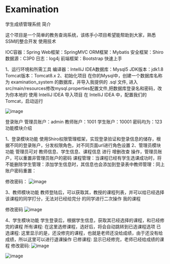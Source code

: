 # Examination
学生成绩管理系统
简介
 
这个项目是一个简单的教务查询系统，该练手小项目希望能帮助到大家，熟悉SSM的整合开发
使用技术
 
IOC容器：Spring
Web框架：SpringMVC ORM框架：Mybatis 安全框架：Shiro
数据源：C3P0 日志：log4j
前端框架：Bootstrap
快速上手
 
1、运行环境和所需工具
编译器：IntelliJ IDEA数据库：Mysql5
JDK版本：jdk1.8
Tomcat版本：Tomcat8.x
2、初始化项目
在你的Mysql中，创建一个数据库名称为 examination_system 的数据库，并导入我提供的 .sql 文件,
进入src/main/resources修改mysql.properties配置文件,把数据库登录名和密码，改为你本地的
使用 IntelliJ IDEA 导入项目
在 IntelliJ IDEA 中，配置我们的 Tomcat，启动运行

![image](https://user-images.githubusercontent.com/81675253/173782598-b7a2e08e-f17c-4e1e-ba5a-a03da71ebb59.png)










登录账户
管理员账户：admin 教师账户：1001
学生账户：10001 密码均为：123
功能模块介绍
 
1、登录模块功能
使用Shiro权限管理框架，实现登录验证和登录信息的储存，根据不同的登录账户，分发权限角色，对不同页面url进行角色设置
2、管理员模块功能
管理员可对 教师信息、学生信息、课程信息 进行 增删改查 操作，管理员账户，可以重置非管理员账户的密码
课程管理：当课程已经有学生选课成功时，将不能删除学生管理：添加学生信息时，其信息也会添加到登录表中教师管理：同上
账户密码重置：
 
修改密码：
![image](https://user-images.githubusercontent.com/81675253/173782802-2d3d3b09-2ef7-48ec-9828-d2a82715f8cb.png)























3、教师模块功能
教师登陆后，可以获取其，教授的课程列表，并可以给已经选择该课程的同学打分，无法对已经给完分  的同学进行二次操作
我的课程
 
修改密码
![image](https://user-images.githubusercontent.com/81675253/173782849-049bf33a-0e19-4450-98e7-741282917fa6.png)

















4、学生模块功能
学生登录后，根据学生信息，获取其已经选择的课程，和已经修完的课程
所有课程:  在这里选修课程，选好后，将会自动跳转到已选课程选项
已选课程:  这里显示的是，还没修完的课程，也就是老师还没给成绩，由于还没有给成绩，所以这里可以进行退课操作
已修课程: 显示已经修完，老师已经给成绩的课程
修改密码:
![image](https://user-images.githubusercontent.com/81675253/173782960-fdf9f106-f805-4dca-a399-92ab9609b3c8.png)

 ![image](https://user-images.githubusercontent.com/81675253/173782995-709b7373-d380-49ed-b288-dddeac2df734.png)

 
 
